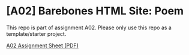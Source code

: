 # [A02] Barebones HTML Site: Poem

This repo is part of assignment A02. Please only use this repo as a template/starter project. 

[A02 Assignment Sheet (PDF)](https://drive.google.com/file/d/1J3E1B1uYzDHy4nUaHqXZTJdDVJscEk18/view?usp=sharing)